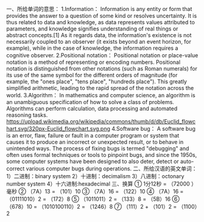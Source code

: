 一、所给单词的意思：
1.Information：
    Information is any entity or form that provides the answer to a question of some kind or resolves
 uncertainty. It is thus related to data and knowledge, as data represents values attributed to 
 parameters, and knowledge signifies understanding of real things or abstract concepts.[1] As it 
 regards data, the information's existence is not necessarily coupled to an observer (it exists 
 beyond an event horizon, for example), while in the case of knowledge, the information requires 
 a cognitive observer.
2.Positional notation：
    Positional notation or place-value notation is a method of representing or encoding numbers. 
Positional notation is distinguished from other notations (such as Roman numerals) for its use of the same
symbol for the different orders of magnitude (for example, the "ones place", "tens place", "hundreds
place"). This greatly simplified arithmetic, leading to the rapid spread of the notation across 
the world.
3.Algorithm：
    In mathematics and computer science, an algorithm is an unambiguous specification of how to solve a 
class of problems. Algorithms can perform calculation, data processing and automated reasoning tasks.
https://upload.wikimedia.org/wikipedia/commons/thumb/d/db/Euclid_flowchart.svg/320px-Euclid_flowchart.svg.png
4.Software bug：
    A software bug is an error, flaw, failure or fault in a computer program or system that causes it to
produce an incorrect or unexpected result, or to behave in unintended ways. The process of fixing
bugs is termed "debugging" and often uses formal techniques or tools to pinpoint bugs, and since 
the 1950s, some computer systems have been designed to also deter, detect or auto-correct various 
computer bugs during operations.
二、所给汉语的英文单词：
1）二进制：binary system
2）十进制：decimalism
3）八进制：octonary number system
4）十六进制:hexadecimal
三、换算
①  1分12秒 = （72000 ）毫秒
② （7A）13 = （101）10 
③ （7A）16 = （122）10 
④ （7A）16 = （01111010）2 = （172）8 
⑤ （1011011）2 = （133）8 = （5B）16 
⑥ （678）10 = （1010100110）2 = （1246）8 
⑦ （111）2 + （101）2 = （1100）2
